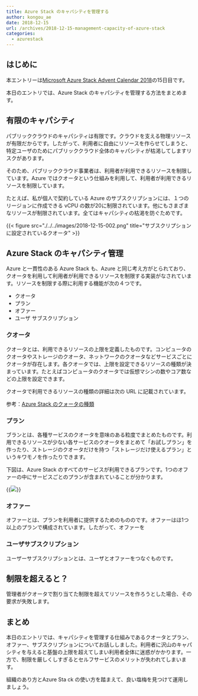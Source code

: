 ```yaml
---
title: Azure Stack のキャパシティを管理する
author: kongou_ae
date: 2018-12-15
url: /archives/2018-12-15-management-capacity-of-azure-stack
categories:
  - azurestack
---
```


## はじめに

本エントリーは[Microsoft Azure Stack Advent Calendar 2018](https://qiita.com/advent-calendar/2018/azure-stack)の15日目です。

本日のエントリでは、Azure Stack のキャパシティを管理する方法をまとめます。

## 有限のキャパシティ

パブリッククラウドのキャパシティは有限です。クラウドを支える物理リソースが有限だからです。したがって、利用者に自由にリソースを作らせてしまうと、特定ユーザのためにパブリッククラウド全体のキャパシティが枯渇してしますリスクがあります。

そのため、パブリッククラウド事業者は、利用者が利用できるリソースを制限しています。Azure ではクオータという仕組みを利用して、利用者が利用できるリソースを制限しています。

たとえば、私が個人で契約している Azure のサブスクリプションには、１つのリージョンに作成できる vCPU の数が20に制限されています。他にもさまざまなリソースが制限されています。全てはキャパシティの枯渇を防ぐためです。

{{< figure src="./../../images/2018-12-15-002.png" title="サブスクリプションに設定されているクオータ" >}}
 
## Azure Stack のキャパシティ管理

Azure と一貫性のある Azure Stack も、Azure と同じ考え方がとられており、クオータを利用して利用者が利用できるリソースを制限する実装がなされています。リソースを制限する際に利用する機能が次の４つです。

* クオータ
* プラン
* オファー
* ユーザ サブスクリプション

### クオータ

クオータとは、利用できるリソースの上限を定義したものです。コンピュータのクオータやストレージのクオータ、ネットワークのクオータなどサービスごとにクオータが存在します。各クオータでは、上限を設定できるリソースの種類が決まっています。たとえばコンピュータのクオータでは仮想マシンの数やコア数などの上限を設定できます。



クオータで利用できるリソースの種類の詳細は次の URL に記載されています。

参考：[Azure Stack のクォータの種類](https://docs.microsoft.com/ja-jp/azure/azure-stack/azure-stack-quota-types)

### プラン
 
ブランとは、各種サービスのクオータを意味のある粒度でまとめたものです。利用できるリソースが少ない各サービスのクオータをまとめて「お試しプラン」を作ったり、ストレージのクオータだけを持つ「ストレージだけ使えるプラン」というキワモノを作ったりできます。

下図は、Azure Stack のすべてのサービスが利用できるプランです。1つのオファーの中にサービスごとのプランが含まれていることが分かります。

{{<img src="./../../images/2018-12-15-003.png">}}



### オファー

オファーとは、プランを利用者に提供するためのもののです。オファーはほ1つ以上のプランで構成されています。したがって、オファーを


### ユーザサブスクリプション

ユーザーサブスクリプションとは、ユーザとオファーをつなぐものです。

## 制限を超えると？

管理者がクオータで割り当てた制限を超えてリソースを作ろうとした場合、その要求が失敗します。


## まとめ

本日のエントリでは、キャパシティを管理する仕組みであるクオータとプラン、オファー、サブスクリプションについてお話ししました。利用者に沢山のキャパシティを与えると基盤の上限を超えてしまい利用者全体に迷惑がかかります。一方で、制限を厳しくしすぎるとセルフサービスのメリットが失われてしまいます。

組織のあり方とAzure Sta ck の使い方を踏まえて、良い塩梅を見つけて運用しましょう。
